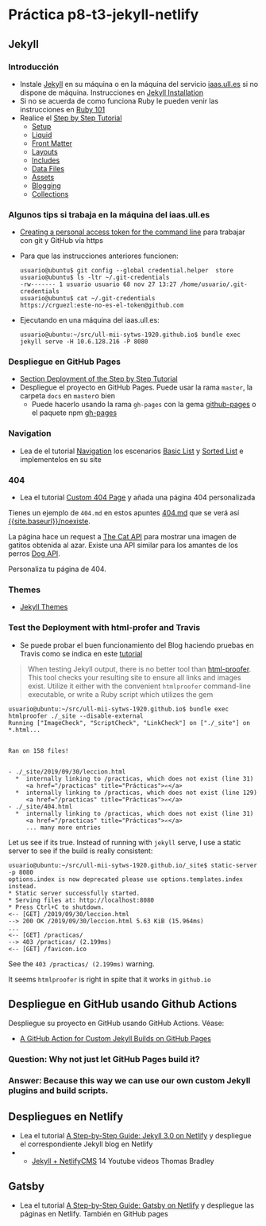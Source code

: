 # Práctica p8-t3-jekyll-netlify

## Jekyll

### Introducción

* Instale [Jekyll](https://jekyllrb.com/docs/) en su máquina o en la máquina del servicio [iaas.ull.es]({{site.baseurl}}/tema1-introduccion/practicas/p01-t1-iaas/) si no dispone de máquina. Instrucciones en [Jekyll Installation](https://jekyllrb.com/docs/installation/)
* Si no se acuerda de como funciona Ruby le pueden venir las instrucciones en [Ruby 101](https://jekyllrb.com/docs/ruby-101/)
* Realice el [Step by Step Tutorial](https://jekyllrb.com/docs/step-by-step/01-setup/)
    *   [Setup](https://jekyllrb.com/docs/step-by-step/01-setup/)
    *   [Liquid](https://jekyllrb.com/docs/step-by-step/02-liquid/)
    *   [Front Matter](https://jekyllrb.com/docs/step-by-step/03-front-matter/)
    *   [Layouts](https://jekyllrb.com/docs/step-by-step/04-layouts/)
    *   [Includes](https://jekyllrb.com/docs/step-by-step/05-includes/)
    *   [Data Files](https://jekyllrb.com/docs/step-by-step/06-data-files/)
    *   [Assets](https://jekyllrb.com/docs/step-by-step/07-assets/)
    *   [Blogging](https://jekyllrb.com/docs/step-by-step/08-blogging/)
    *   [Collections](https://jekyllrb.com/docs/step-by-step/09-collections/)

### Algunos tips si trabaja en la máquina del iaas.ull.es

* [Creating a personal access token for the command line](https://help.github.com/es/github/authenticating-to-github/creating-a-personal-access-token-for-the-command-line) para trabajar con git y GitHub vía https
* Para que las instrucciones anteriores funcionen:

  ```
  usuario@ubuntu$ git config --global credential.helper  store
  usuario@ubuntu$ ls -ltr ~/.git-credentials 
  -rw------- 1 usuario usuario 68 nov 27 13:27 /home/usuario/.git-credentials
  usuario@ubuntu$ cat ~/.git-credentials 
  https://crguezl:este-no-es-el-token@github.com
  ```
* Ejecutando en una máquina del iaas.ull.es:

    ```
    usuario@ubuntu:~/src/ull-mii-sytws-1920.github.io$ bundle exec jekyll serve -H 10.6.128.216 -P 8080
    ```

### Despliegue en GitHub Pages

*   [Section Deployment of the Step by Step Tutorial](https://jekyllrb.com/docs/step-by-step/10-deployment/)
* Despliegue el proyecto en GitHub Pages. Puede usar la rama `master`, la carpeta `docs` en `master`o bien
    * Puede hacerlo usando la rama `gh-pages` con la gema [github-pages](https://jekyllrb.com/docs/github-pages/#deploying-jekyll-to-github-pages) o el paquete npm [gh-pages](https://www.npmjs.com/package/gh-pages)

### Navigation

* Lea de el tutorial [Navigation](https://jekyllrb.com/tutorials/navigation/) los escenarios [Basic List](https://jekyllrb.com/tutorials/navigation/#scenario-1-basic-list) y [Sorted List](https://jekyllrb.com/tutorials/navigation/#scenario-2-sorted-list) e implementelos en su site

### 404

* Lea el tutorial [Custom 404 Page](https://jekyllrb.com/tutorials/custom-404-page/) y añada una página 404 personalizada

Tienes un ejemplo de `404.md` en estos apuntes [404.md](https://raw.githubusercontent.com/ULL-MII-SYTWS-1920/ull-mii-sytws-1920.github.io/master/404.md?token=AAIW6GQY7F2KE5JVJXGD7UC546XEM) que se verá así 
[{{site.baseurl}}/noexiste]({{site.baseurl}}/noexiste).

La página hace un request a [The Cat API](https://thecatapi.com/) para mostrar una imagen de  gatitos obtenida al azar.
Existe una API similar para los amantes de los perros [Dog API](https://dog.ceo/dog-api/). 

Personaliza tu página de 404.

### Themes

* [Jekyll Themes](https://jekyllrb.com/docs/themes/)

### Test the Deployment with html-profer and Travis

* Se puede probar el buen funcionamiento del Blog haciendo pruebas en Travis como se indica en este [tutorial](https://jekyllrb.com/docs/continuous-integration/travis-ci/#1-enabling-travis-and-github)

> When testing Jekyll output, there is no better tool than <a href="https://github.com/gjtorikian/html-proofer">html-proofer</a>.
> This tool checks your resulting site to ensure all links and images exist.
> Utilize it either with the convenient <code>htmlproofer</code> command-line executable,
> or write a Ruby script which utilizes the gem

```
usuario@ubuntu:~/src/ull-mii-sytws-1920.github.io$ bundle exec htmlproofer ./_site --disable-external
Running ["ImageCheck", "ScriptCheck", "LinkCheck"] on ["./_site"] on *.html... 


Ran on 158 files!


- ./_site/2019/09/30/leccion.html
  *  internally linking to /practicas, which does not exist (line 31)
     <a href="/practicas" title="Prácticas">✍</a>
  *  internally linking to /practicas, which does not exist (line 129)
     <a href="/practicas" title="Prácticas">✍</a>
- ./_site/404.html
  *  internally linking to /practicas, which does not exist (line 31)
     <a href="/practicas" title="Prácticas">✍</a>
     ... many more entries
```

Let us see if its true. Instead of running with `jekyll` serve, I use a static server to see if the build 
is really consistent:

```
usuario@ubuntu:~/src/ull-mii-sytws-1920.github.io/_site$ static-server -p 8080
options.index is now deprecated please use options.templates.index instead.
* Static server successfully started.
* Serving files at: http://localhost:8080
* Press Ctrl+C to shutdown.
<-- [GET] /2019/09/30/leccion.html
--> 200 OK /2019/09/30/leccion.html 5.63 KiB (15.964ms)
...
<-- [GET] /practicas/
--> 403 /practicas/ (2.199ms)
<-- [GET] /favicon.ico
```

See the `403 /practicas/ (2.199ms)` warning.

It seems `htmlproofer` is right in spite that it works in `github.io`

## Despliegue en GitHub usando Github Actions

Despliegue su proyecto en GitHub usando GitHub Actions. Véase:

* [A GitHub Action for Custom Jekyll Builds on GitHub Pages](https://github.com/BryanSchuetz/jekyll-deploy-gh-pages)

### Question: Why not just let GitHub Pages build it? 
### Answer: Because this way we can use our own custom Jekyll plugins and build scripts.

## Despliegues en Netlify

* Lea el tutorial [A Step-by-Step Guide: Jekyll 3.0 on Netlify](https://www.netlify.com/blog/2015/10/28/a-step-by-step-guide-jekyll-3.0-on-netlify/) y despliegue el correspondiente Jekyll blog en Netlify
* * [Jekyll + NetlifyCMS](https://www.youtube.com/playlist?list=PLWjCJDeWfDdcU8zbZZrr6L1zpf_2Eqt_w) 14 Youtube videos Thomas Bradley


## Gatsby

* Lea el tutorial [A Step-by-Step Guide: Gatsby on Netlify](https://www.netlify.com/blog/2016/02/24/a-step-by-step-guide-gatsby-on-netlify/) y despliegue las páginas en Netlify. También en GitHub pages